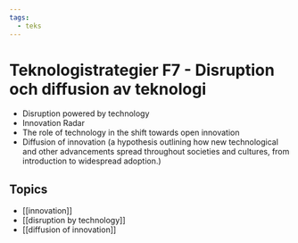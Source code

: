```yaml
---
tags:
  - teks
---
```

# Teknologistrategier F7 - Disruption och diffusion av teknologi
- Disruption powered by technology
- Innovation Radar
- The role of technology in the shift towards open innovation
- Diffusion of innovation (a hypothesis outlining how new technological and other advancements spread throughout societies and cultures, from introduction to widespread adoption.)

## Topics
- [[innovation]]
- [[disruption by technology]]
- [[diffusion of innovation]]
